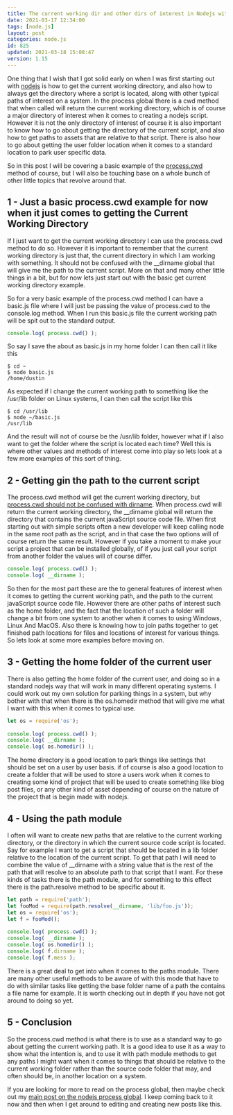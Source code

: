 ```yaml
---
title: The current working dir and other dirs of interest in Nodejs with Process.cwd()
date: 2021-03-17 12:34:00
tags: [node.js]
layout: post
categories: node.js
id: 825
updated: 2021-03-18 15:08:47
version: 1.15
---
```


One thing that I wish that I got solid early on when I was first starting out with [nodejs](https://nodejs.org/en/) is how to get the current working directory, and also how to always get the directory where a script is located, along with other typical paths of interest on a system. In the process global there is a cwd method that when called will return the current working directory, which is of course a major directory of interest when it comes to creating a nodejs script. However it is not the only directory of interest of course it is also important to know how to go about getting the directory of the current script, and also how to get paths to assets that are relative to that script. There is also how to go about getting the user folder location when it comes to a standard location to park user specific data.

So in this post I will be covering a basic example of the [process.cwd](https://nodejs.org/api/process.html#process_process_cwd) method of course, but I will also be touching base on a whole bunch of other little topics that revolve around that.

<!-- more -->

## 1 - Just a basic process.cwd example for now when it just comes to getting the Current Working Directory

If I just want to get the current working directory I can use the process.cwd method to do so. However it is important to remember that the current working directory is just that, the current directory in which I am working with something. It should not be confused with the \_\_dirname global that will give me the path to the current script. More on that and many other little things in a bit, but for now lets just start out with the basic get current working directory example.

So for a very basic example of the process.cwd method I can have a basic.js file where I will just be passing the value of process.cwd to the console.log method. When I run this basic.js file the current working path will be spit out to the standard output.

```js
console.log( process.cwd() );
```

So say I save the about as basic.js in my home folder I can then call it like this

```
$ cd ~
$ node basic.js
/home/dustin
```

As expected if I change the current working path to something like the \/usr\/lib folder on Linux systems, I can then call the script like this

```
$ cd /usr/lib
$ node ~/basic.js
/usr/lib
```

And the result will not of course be the \/usr\/lib folder, however what if I also want to get the folder where the script is located each time? Well this is where other values and methods of interest come into play so lets look at a few more examples of this sort of thing.

## 2 - Getting gin the path to the current script

The process.cwd method will get the current working directory, but [process.cwd should not be confused with dirname](https://stackoverflow.com/questions/9874382/whats-the-difference-between-process-cwd-vs-dirname). When process.cwd will return the current working directory, the \_\_dirname global will return the directory that contains the current javaScript source code file. When first starting out with simple scripts often a new developer will keep calling node in the same root path as the script, and in that case the two options will of course return the same result. However if you take a moment to make your script a project that can be installed globally, of if you just call your script from another folder the values will of course differ.

```js
console.log( process.cwd() );
console.log( __dirname );
```

So then for the most part these are the to general features of interest when it comes to getting the current working path, and the path to the current javaScript source code file. However there are other paths of interest such as the home folder, and the fact that the location of such a folder will change a bit from one system to another when it comes to using Windows, Linux And MacOS. Also there is knowing how to join paths together to get finished path locations for files and locations of interest for various things. So lets look at some more examples before moving on.

## 3 - Getting the home folder of the current user

There is also getting the home folder of the current user, and doing so in a standard nodejs way that will work in many different operating systems. I could work out my own solution for parking things in a system, but why bother with that when there is the os.homedir method that will give me what I want with this when it comes to typical use.

```js
let os = require('os');
 
console.log( process.cwd() );
console.log( __dirname );
console.log( os.homedir() );
```

The home directory is a good location to park things like settings that should be set on a user by user basis. if of course is also a good location to create a folder that will be used to store a users work when it comes to creating some kind of project that will be used to create something like blog post files, or any other kind of asset depending of course on the nature of the project that is begin made with nodejs.

## 4 - Using the path module

I often will want to create new paths that are relative to the current working directory, or the directory in which the current source code script is located. Say for example I want to get a script that should be located in a lib folder relative to the location of the current script. To get that path I will need to combine the value of \_\_dirname with a string value that is the rest of the path that will resolve to an absolute path to that script that I want. For these kinds of tasks there is the path module, and for something to this effect there is the path.resolve method to be specific about it.

```js
let path = require('path');
let fooMod = require(path.resolve(__dirname, 'lib/foo.js'));
let os = require('os');
let f = fooMod();
 
console.log( process.cwd() );
console.log( __dirname );
console.log( os.homedir() );
console.log( f.dirname );
console.log( f.mess );
```

There is a great deal to get into when it comes to the paths module. There are many other useful methods to be aware of with this mode that have to do with similar tasks like getting the base folder name of a path the contains a file name for example. It is worth checking out in depth if you have not got around to doing so yet.

## 5 - Conclusion

So the process.cwd method is what there is to use as a standard way to go about getting the current working path. It is a good idea to use it as a way to show what the intention is, and to use it with path module methods to get any paths I might want when it comes to things that should be relative to the current working folder rather than the source code folder that may, and often should be, in another location on a system.

If you are looking for more to read on the process global, then maybe check out my [main post on the nodejs process global](/2018/02/11/nodejs-process/). I keep coming back to it now and then when I get around to editing and creating new posts like this.

